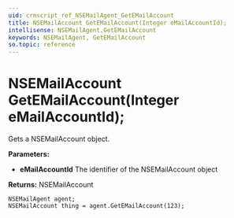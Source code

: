 ```yaml
---
uid: crmscript_ref_NSEMailAgent_GetEMailAccount
title: NSEMailAccount GetEMailAccount(Integer eMailAccountId);
intellisense: NSEMailAgent.GetEMailAccount
keywords: NSEMailAgent, GetEMailAccount
so.topic: reference
---
```


# NSEMailAccount GetEMailAccount(Integer eMailAccountId);

Gets a NSEMailAccount object.

**Parameters:**
 - **eMailAccountId** The identifier of the NSEMailAccount object

**Returns:** NSEMailAccount

```crmscript
NSEMailAgent agent;
NSEMailAccount thing = agent.GetEMailAccount(123);
```

